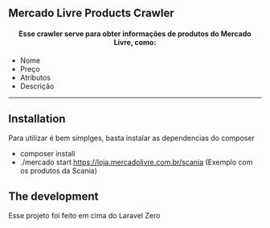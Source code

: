 <h2>Mercado Livre Products Crawler</h2>

<h4> <center>Esse crawler serve para obter informações de produtos do Mercado Livre, como:</center></h4>

- Nome
- Preço
- Atributos
- Descrição

------

## Installation

Para utilizar é bem simplges, basta instalar as dependencias do composer 
-  composer install
- ./mercado start https://loja.mercadolivre.com.br/scania (Exemplo com os produtos da Scania)

## The development
Esse projeto foi feito em cima do Laravel Zero